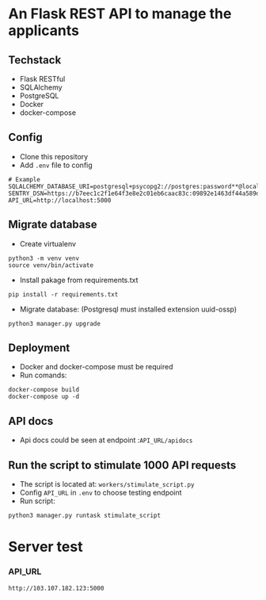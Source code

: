 # An Flask REST API to manage the applicants
## Techstack
- Flask RESTful
- SQLAlchemy
- PostgreSQL
- Docker
- docker-compose
## Config
- Clone this repository
- Add `.env` file to config 
```
# Example
SQLALCHEMY_DATABASE_URI=postgresql+psycopg2://postgres:password**@localhost:5432/applicant_manage
SENTRY_DSN=https://b7eec1c2f1e64f3e8e2c01eb6caac83c:09892e1463df44a589d876857ba03fab@sentry.vn/123
API_URL=http://localhost:5000
```
## Migrate database
- Create virtualenv
```
python3 -m venv venv
source venv/bin/activate
```
- Install pakage from requirements.txt
```
pip install -r requirements.txt
```
- Migrate database: (Postgresql must installed extension uuid-ossp)
```
python3 manager.py upgrade
```
## Deployment
- Docker and docker-compose must be required
- Run comands:
```
docker-compose build
docker-compose up -d
```
## API docs
- Api docs could be seen at endpoint :`API_URL/apidocs`

## Run the script to stimulate 1000 API requests
- The script is located at: `workers/stimulate_script.py`
- Config `API_URL` in `.env` to choose testing endpoint
- Run script:
```
python3 manager.py runtask stimulate_script
```

# Server test
### API_URL
`http://103.107.182.123:5000`

